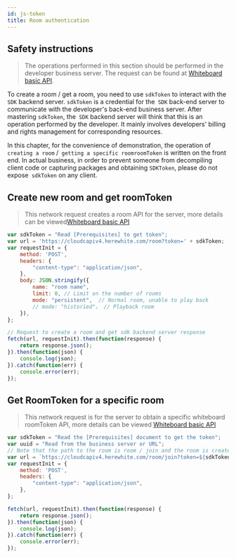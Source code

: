 ```yaml
---
id: js-token
title: Room authentication
---
```


## Safety instructions

> The operations performed in this section should be performed in the developer business server. The request can be found at [Whiteboard basic API](server/api/whiteboard-base.md).

To create a room / get a room, you need to use `sdkToken` to interact with the` SDK` backend server.
`sdkToken` is a credential for the` SDK` back-end server to communicate with the developer's back-end business server. After mastering `sdkToken`, the` SDK` backend server will think that this is an operation performed by the developer. It mainly involves developers' billing and rights management for corresponding resources.

In this chapter, for the convenience of demonstration, the operation of `creating a room` /` getting a specific roomroomToken` is written on the front end. In actual business, in order to prevent someone from decompiling client code or capturing packages and obtaining `SDKToken`, please do not expose` sdkToken` on any client.

## Create new room and get roomToken

> This network request creates a room API for the server, more details can be viewed[Whiteboard basic API](server/api/whiteboard-base.md#create-whiteboard-room)

```javascript
var sdkToken = "Read [Prerequisites] to get token";
var url = 'https://cloudcapiv4.herewhite.com/room?token=' + sdkToken;
var requestInit = {
    method: 'POST',
    headers: {
        "content-type": "application/json",
    },
    body: JSON.stringify({
        name: "room name",
        limit: 0, // Limit on the number of rooms
        mode: "persistent",  // Normal room, unable to play back
        // mode: "historied"， // Playback room
    }),
};

// Request to create a room and get sdk backend server response
fetch(url, requestInit).then(function(response) {
    return response.json();
}).then(function(json) {
    console.log(json);
}).catch(function(err) {
    console.error(err);
});
```

## Get RoomToken for a specific room

> This network request is for the server to obtain a specific whiteboard roomToken API, more details can be viewed [Whiteboard basic API](server/api/whiteboard-base.md)

```javascript
var sdkToken = "Read the [Prerequisites] document to get the token";
var uuid = "Read from the business server or URL";
// Note that the path to the room is room / join and the room is created as room
var url = `https://cloudcapiv4.herewhite.com/room/join?token=${sdkToken}&uuid=${uuid}`;
var requestInit = {
    method: 'POST',
    headers: {
        "content-type": "application/json",
    },
};

fetch(url, requestInit).then(function(response) {
    return response.json();
}).then(function(json) {
    console.log(json);
}).catch(function(err) {
    console.error(err);
});
```
